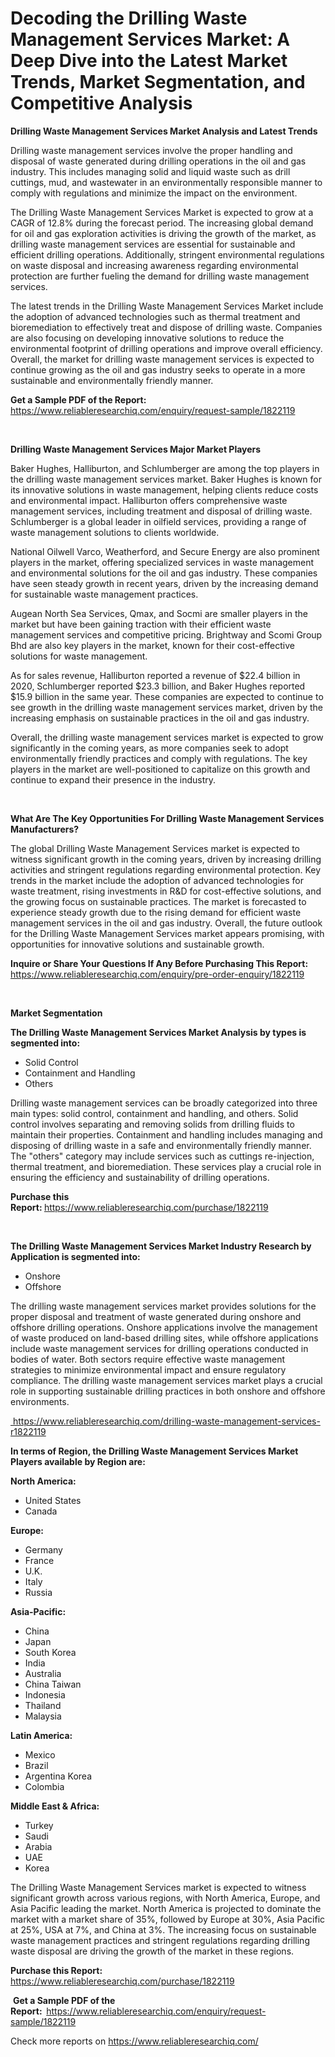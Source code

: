 <p><h1>Decoding the Drilling Waste Management Services Market: A Deep Dive into the Latest Market Trends, Market Segmentation, and Competitive Analysis</h1></p><p><strong>Drilling Waste Management Services Market Analysis and Latest Trends</strong></p>
<p><p>Drilling waste management services involve the proper handling and disposal of waste generated during drilling operations in the oil and gas industry. This includes managing solid and liquid waste such as drill cuttings, mud, and wastewater in an environmentally responsible manner to comply with regulations and minimize the impact on the environment.</p><p>The Drilling Waste Management Services Market is expected to grow at a CAGR of 12.8% during the forecast period. The increasing global demand for oil and gas exploration activities is driving the growth of the market, as drilling waste management services are essential for sustainable and efficient drilling operations. Additionally, stringent environmental regulations on waste disposal and increasing awareness regarding environmental protection are further fueling the demand for drilling waste management services.</p><p>The latest trends in the Drilling Waste Management Services Market include the adoption of advanced technologies such as thermal treatment and bioremediation to effectively treat and dispose of drilling waste. Companies are also focusing on developing innovative solutions to reduce the environmental footprint of drilling operations and improve overall efficiency. Overall, the market for drilling waste management services is expected to continue growing as the oil and gas industry seeks to operate in a more sustainable and environmentally friendly manner.</p></p>
<p><strong>Get a Sample PDF of the Report:&nbsp;</strong> <a href="https://www.reliableresearchiq.com/enquiry/request-sample/1822119">https://www.reliableresearchiq.com/enquiry/request-sample/1822119</a></p>
<p>&nbsp;</p>
<p><strong>Drilling Waste Management Services Major Market Players</strong></p>
<p><p>Baker Hughes, Halliburton, and Schlumberger are among the top players in the drilling waste management services market. Baker Hughes is known for its innovative solutions in waste management, helping clients reduce costs and environmental impact. Halliburton offers comprehensive waste management services, including treatment and disposal of drilling waste. Schlumberger is a global leader in oilfield services, providing a range of waste management solutions to clients worldwide.</p><p>National Oilwell Varco, Weatherford, and Secure Energy are also prominent players in the market, offering specialized services in waste management and environmental solutions for the oil and gas industry. These companies have seen steady growth in recent years, driven by the increasing demand for sustainable waste management practices.</p><p>Augean North Sea Services, Qmax, and Socmi are smaller players in the market but have been gaining traction with their efficient waste management services and competitive pricing. Brightway and Scomi Group Bhd are also key players in the market, known for their cost-effective solutions for waste management.</p><p>As for sales revenue, Halliburton reported a revenue of $22.4 billion in 2020, Schlumberger reported $23.3 billion, and Baker Hughes reported $15.9 billion in the same year. These companies are expected to continue to see growth in the drilling waste management services market, driven by the increasing emphasis on sustainable practices in the oil and gas industry.</p><p>Overall, the drilling waste management services market is expected to grow significantly in the coming years, as more companies seek to adopt environmentally friendly practices and comply with regulations. The key players in the market are well-positioned to capitalize on this growth and continue to expand their presence in the industry.</p></p>
<p>&nbsp;</p>
<p><strong>What Are The Key Opportunities For Drilling Waste Management Services Manufacturers?</strong></p>
<p><p>The global Drilling Waste Management Services market is expected to witness significant growth in the coming years, driven by increasing drilling activities and stringent regulations regarding environmental protection. Key trends in the market include the adoption of advanced technologies for waste treatment, rising investments in R&D for cost-effective solutions, and the growing focus on sustainable practices. The market is forecasted to experience steady growth due to the rising demand for efficient waste management services in the oil and gas industry. Overall, the future outlook for the Drilling Waste Management Services market appears promising, with opportunities for innovative solutions and sustainable growth.</p></p>
<p><strong>Inquire or Share Your Questions If Any Before Purchasing This Report:</strong> <a href="https://www.reliableresearchiq.com/enquiry/pre-order-enquiry/1822119">https://www.reliableresearchiq.com/enquiry/pre-order-enquiry/1822119</a></p>
<p>&nbsp;</p>
<p><strong>Market Segmentation</strong></p>
<p><strong>The Drilling Waste Management Services Market Analysis by types is segmented into:</strong></p>
<p><ul><li>Solid Control</li><li>Containment and Handling</li><li>Others</li></ul></p>
<p><p>Drilling waste management services can be broadly categorized into three main types: solid control, containment and handling, and others. Solid control involves separating and removing solids from drilling fluids to maintain their properties. Containment and handling includes managing and disposing of drilling waste in a safe and environmentally friendly manner. The "others" category may include services such as cuttings re-injection, thermal treatment, and bioremediation. These services play a crucial role in ensuring the efficiency and sustainability of drilling operations.</p></p>
<p><strong>Purchase this Report:&nbsp;</strong><a href="https://www.reliableresearchiq.com/purchase/1822119">https://www.reliableresearchiq.com/purchase/1822119</a></p>
<p>&nbsp;</p>
<p><strong>The Drilling Waste Management Services Market Industry Research by Application is segmented into:</strong></p>
<p><ul><li>Onshore</li><li>Offshore</li></ul></p>
<p><p>The drilling waste management services market provides solutions for the proper disposal and treatment of waste generated during onshore and offshore drilling operations. Onshore applications involve the management of waste produced on land-based drilling sites, while offshore applications include waste management services for drilling operations conducted in bodies of water. Both sectors require effective waste management strategies to minimize environmental impact and ensure regulatory compliance. The drilling waste management services market plays a crucial role in supporting sustainable drilling practices in both onshore and offshore environments.</p></p>
<p><a href="https://www.reliableresearchiq.com/drilling-waste-management-services-r1822119">&nbsp;https://www.reliableresearchiq.com/drilling-waste-management-services-r1822119</a></p>
<p><strong>In terms of Region, the Drilling Waste Management Services Market Players available by Region are:</strong></p>
<p>
    <p> <strong> North America: </strong>
        <ul>
            <li>United States</li>
            <li>Canada</li>
        </ul>
        </p> 
    <p> <strong> Europe: </strong>
        <ul>
            <li>Germany</li>
            <li>France</li>
            <li>U.K.</li>
            <li>Italy</li>
            <li>Russia</li>
        </ul>
        </p> 
    <p> <strong> Asia-Pacific: </strong>
        <ul>
            <li>China</li>
            <li>Japan</li>
            <li>South Korea</li>
            <li>India</li>
            <li>Australia</li>
            <li>China Taiwan</li>
            <li>Indonesia</li>
            <li>Thailand</li>
            <li>Malaysia</li>
        </ul>
        </p> 
    <p> <strong> Latin America: </strong>
        <ul>
            <li>Mexico</li>
            <li>Brazil</li>
            <li>Argentina Korea</li>
            <li>Colombia</li>
        </ul>
        </p> 
    <p> <strong> Middle East & Africa: </strong>
        <ul>
            <li>Turkey</li>
            <li>Saudi</li>
            <li>Arabia</li>
            <li>UAE</li>
            <li>Korea</li>
        </ul>
    </p>
    </p>
<p><p>The Drilling Waste Management Services market is expected to witness significant growth across various regions, with North America, Europe, and Asia Pacific leading the market. North America is projected to dominate the market with a market share of 35%, followed by Europe at 30%, Asia Pacific at 25%, USA at 7%, and China at 3%. The increasing focus on sustainable waste management practices and stringent regulations regarding drilling waste disposal are driving the growth of the market in these regions.</p></p>
<p><strong>Purchase this Report: </strong><a href="https://www.reliableresearchiq.com/purchase/1822119">https://www.reliableresearchiq.com/purchase/1822119</a></p>
<p>&nbsp;<strong>Get a Sample PDF of the Report:&nbsp;&nbsp;</strong><a href="https://www.reliableresearchiq.com/enquiry/request-sample/1822119">https://www.reliableresearchiq.com/enquiry/request-sample/1822119</a></p>
<p><strong></strong></p>
<p>Check more reports on <a href="https://www.reliableresearchiq.com/">https://www.reliableresearchiq.com/</a></p>